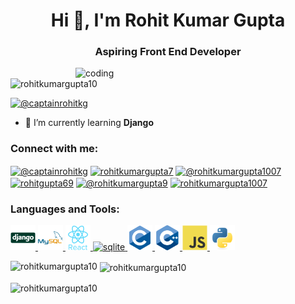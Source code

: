 <h1 align="center">Hi 👋, I'm Rohit Kumar Gupta</h1>
<h3 align="center">Aspiring Front End Developer</h3>

<img align="right" alt="coding" width="400" src="https://media1.giphy.com/media/qgQUggAC3Pfv687qPC/giphy.gif">

<p align="left"> <img src="https://komarev.com/ghpvc/?username=rohitkumargupta10&label=Profile%20views&color=0e75b6&style=flat" alt="rohitkumargupta10" /> </p>

<p align="left"> <a href="https://twitter.com/@captainrohitkg" target="blank"><img src="https://img.shields.io/twitter/follow/@captainrohitkg?logo=twitter&style=for-the-badge" alt="@captainrohitkg" /></a> </p>

- 🌱 I’m currently learning **Django**

<h3 align="left">Connect with me:</h3>
<p align="left">
<a href="https://twitter.com/@captainrohitkg" target="blank"><img align="center" src="https://raw.githubusercontent.com/rahuldkjain/github-profile-readme-generator/master/src/images/icons/Social/twitter.svg" alt="@captainrohitkg" height="30" width="40" /></a>
<a href="https://linkedin.com/in/rohitkumargupta7" target="blank"><img align="center" src="https://raw.githubusercontent.com/rahuldkjain/github-profile-readme-generator/master/src/images/icons/Social/linked-in-alt.svg" alt="rohitkumargupta7" height="30" width="40" /></a>
<a href="https://medium.com/@rohitkumargupta1007" target="blank"><img align="center" src="https://raw.githubusercontent.com/rahuldkjain/github-profile-readme-generator/master/src/images/icons/Social/medium.svg" alt="@rohitkumargupta1007" height="30" width="40" /></a>
<a href="https://www.codechef.com/users/rohitgupta69" target="blank"><img align="center" src="https://cdn.jsdelivr.net/npm/simple-icons@3.1.0/icons/codechef.svg" alt="rohitgupta69" height="30" width="40" /></a>
<a href="https://www.hackerrank.com/@rohitkumargupta9" target="blank"><img align="center" src="https://raw.githubusercontent.com/rahuldkjain/github-profile-readme-generator/master/src/images/icons/Social/hackerrank.svg" alt="@rohitkumargupta9" height="30" width="40" /></a>
<a href="https://www.leetcode.com/rohitkumargupta1007" target="blank"><img align="center" src="https://raw.githubusercontent.com/rahuldkjain/github-profile-readme-generator/master/src/images/icons/Social/leet-code.svg" alt="rohitkumargupta1007" height="30" width="40" /></a>
</p>

<h3 align="left">Languages and Tools:</h3>
<p align="left">
  <a href="https://www.djangoproject.com/" target="_blank" rel="noreferrer"> <img src="https://raw.githubusercontent.com/devicons/devicon/master/icons/django/django-original.svg" alt="django" width="40" height="40"/> </a>
  <a href="https://www.mysql.com/" target="_blank" rel="noreferrer"> <img src="https://raw.githubusercontent.com/devicons/devicon/master/icons/mysql/mysql-original-wordmark.svg" alt="mysql" width="40" height="40"/> </a>
  <a href="https://reactjs.org/" target="_blank" rel="noreferrer"> <img src="https://raw.githubusercontent.com/devicons/devicon/master/icons/react/react-original-wordmark.svg" alt="react" width="40" height="40"/> </a>
  <a href="https://www.sqlite.org/" target="_blank" rel="noreferrer"> <img src="https://www.vectorlogo.zone/logos/sqlite/sqlite-icon.svg" alt="sqlite" width="40" height="40"/> </a>
  <a href="https://www.cprogramming.com/" target="_blank" rel="noreferrer"> <img src="https://raw.githubusercontent.com/devicons/devicon/master/icons/c/c-original.svg" alt="c" width="40" height="40"/> </a>
  <a href="https://www.w3schools.com/cpp/" target="_blank" rel="noreferrer"> <img src="https://raw.githubusercontent.com/devicons/devicon/master/icons/cplusplus/cplusplus-original.svg" alt="cplusplus" width="40" height="40"/> </a>
  <a href="https://developer.mozilla.org/en-US/docs/Web/JavaScript" target="_blank" rel="noreferrer"> <img src="https://raw.githubusercontent.com/devicons/devicon/master/icons/javascript/javascript-original.svg" alt="javascript" width="40" height="40"/> </a>
  <a href="https://www.python.org" target="_blank" rel="noreferrer"> <img src="https://raw.githubusercontent.com/devicons/devicon/master/icons/python/python-original.svg" alt="python" width="40" height="40"/> </a>
</p>

<p><img align="left" src="https://github-readme-stats.vercel.app/api/top-langs?username=rohitkumargupta10&show_icons=true&locale=en&layout=compact" alt="rohitkumargupta10" /></p>

<p>&nbsp;<img align="center" src="https://github-readme-stats.vercel.app/api?username=rohitkumargupta10&show_icons=true&locale=en" alt="rohitkumargupta10" /></p>

<p><img align="center" src="https://github-readme-streak-stats.herokuapp.com/?user=rohitkumargupta10&" alt="rohitkumargupta10" /></p>
